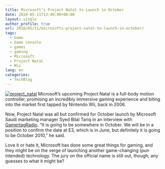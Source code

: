 ```yaml
---
title: Microsoft’s Project Natal to Launch in October
date: 2010-05-11T13:40:00+00:00
layout: single
author_profile: true
url: 2010/05/11/microsofts-project-natal-to-launch-in-october/
tags:
  - Game
  - Game console
  - games
  - gaming
  - Microsoft
  - Project Natal
  - Wii
lang: en
categories: 
  - TechBlog
---
```

[![project_natal](http://lh3.ggpht.com/_vaUVXcmC3OI/S-lXUzvmSQI/AAAAAAAACGs/o0KsUVTj8h4/project_natal_thumb%5B3%5D.jpg?imgmax=800 "project_natal")](http://lh4.ggpht.com/_vaUVXcmC3OI/S-lXSLUujCI/AAAAAAAACGo/7pWqv5TWMhg/s1600-h/project_natal%5B5%5D.jpg) Microsoft’s upcoming Project Natal is a full-body motion controller, promising an incredibly immersive gaming experience and biting into the market first tapped by Nintendo Wii, back in 2006. 

Now, Project Natal was all but confirmed for October launch by Microsoft Saudi marketing manager Syed Bilal Tariq in an interview with [GamertagRadio](http://www.gamertagradio.com/cmps_index.php). “It is going to be somewhere in October. We will be in a position to confirm the date at E3, which is in June, but definitely it is going to be October 2010,” he said. 

Love it or hate it, Microsoft has done some great things for gaming, and they might be on the verge of launching another game-changing (pun intended) technology. The jury on the official name is still out, though; any guesses to what it might be?